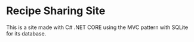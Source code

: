 # Recipe Sharing Site

This is a site made with C# .NET CORE using the MVC pattern with SQLite for its database. 

